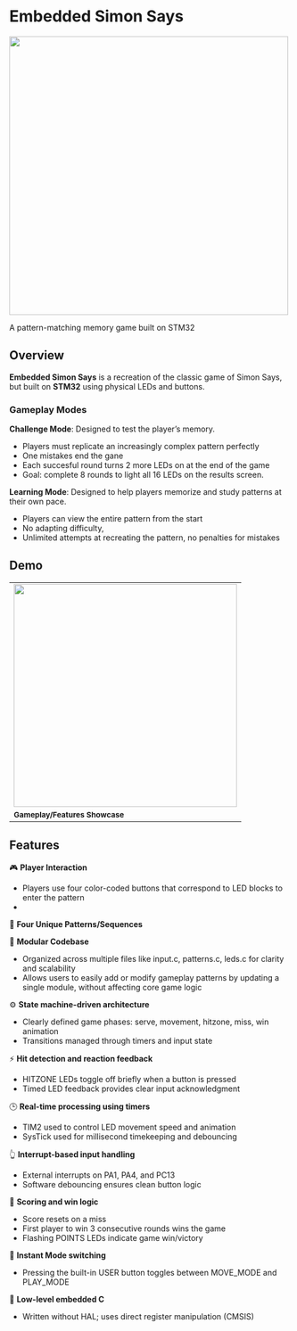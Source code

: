 # Embedded Simon Says 

<img src="assets/STM-SAYS_thumbnailGIF.gif" width="500" />

A pattern-matching memory game built on STM32

## Overview
**Embedded Simon Says** is a recreation of the classic game of Simon Says, but built on **STM32** using physical LEDs and buttons. 

###  Gameplay Modes

**Challenge Mode**: Designed to test the player’s memory. 
  - Players must replicate an increasingly complex pattern perfectly
  - One mistakes end the gane
  - Each succesful round turns 2 more LEDs on at the end of the game
  - Goal: complete 8 rounds to light all 16 LEDs on the results screen. 

**Learning Mode**: Designed to help players memorize and study patterns at their own pace. 
  - Players can view the entire pattern from the start
  - No adapting difficulty, 
  - Unlimited attempts at recreating the pattern, no penalties for mistakes



## Demo
<table>
  <tr>
    <td>
      <a href="https://www.youtube.com/watch?v=8bnj9skPk7E">
        <img src="assets/STM-SAYS_demo_thumbnail.jpg" width="400" />
      </a>
    </td>
  </tr>
  <tr>
    <td><sub><strong>Gameplay/Features Showcase</strong></sub></td>
  </tr>
</table>

## Features
🎮 **Player Interaction**
  - Players use four color-coded buttons that correspond to LED blocks to enter the pattern
  - 

🔄 **Four Unique Patterns/Sequences**


🔧 **Modular Codebase**
  - Organized across multiple files like input.c, patterns.c, leds.c for clarity and scalability
  - Allows users to easily add or modify gameplay patterns by updating a single module, without affecting core game logic




⚙️ **State machine-driven architecture**
  - Clearly defined game phases: serve, movement, hitzone, miss, win animation
  - Transitions managed through timers and input state

⚡ **Hit detection and reaction feedback**
  - HITZONE LEDs toggle off briefly when a button is pressed
  - Timed LED feedback provides clear input acknowledgment

🕒 **Real-time processing using timers**
  - TIM2 used to control LED movement speed and animation
  - SysTick used for millisecond timekeeping and debouncing

👆 **Interrupt-based input handling**
  - External interrupts on PA1, PA4, and PC13
  - Software debouncing ensures clean button logic

🧠 **Scoring and win logic**
  - Score resets on a miss
  - First player to win 3 consecutive rounds wins the game
  - Flashing POINTS LEDs indicate game win/victory

🔁 **Instant Mode switching**
  - Pressing the built-in USER button toggles between MOVE_MODE and PLAY_MODE

🧪 **Low-level embedded C**
  - Written without HAL; uses direct register manipulation (CMSIS)
